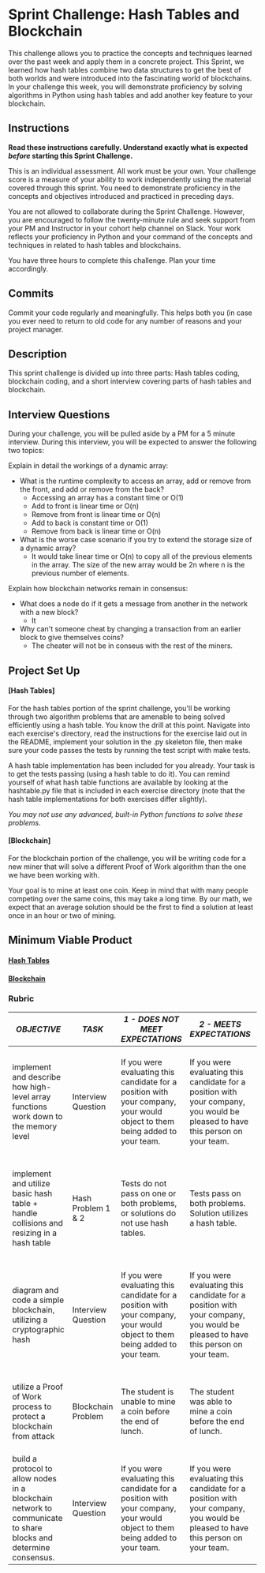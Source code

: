 # Sprint Challenge: Hash Tables and Blockchain

This challenge allows you to practice the concepts and techniques learned over the past week and apply them in a concrete project. This Sprint, we learned how hash tables combine two data structures to get the best of both worlds and were introduced into the fascinating world of blockchains. In your challenge this week, you will demonstrate proficiency by solving algorithms in Python using hash tables and add another key feature to your blockchain.

## Instructions

**Read these instructions carefully. Understand exactly what is expected _before_ starting this Sprint Challenge.**

This is an individual assessment. All work must be your own. Your challenge score is a measure of your ability to work independently using the material covered through this sprint. You need to demonstrate proficiency in the concepts and objectives introduced and practiced in preceding days.

You are not allowed to collaborate during the Sprint Challenge. However, you are encouraged to follow the twenty-minute rule and seek support from your PM and Instructor in your cohort help channel on Slack. Your work reflects your proficiency in Python and your command of the concepts and techniques in related to hash tables and blockchains.

You have three hours to complete this challenge. Plan your time accordingly.

## Commits

Commit your code regularly and meaningfully. This helps both you (in case you ever need to return to old code for any number of reasons and your project manager.

## Description

This sprint challenge is divided up into three parts:  Hash tables coding, blockchain coding, and a short interview covering parts of hash tables and blockchain.

## Interview Questions

During your challenge, you will be pulled aside by a PM for a 5 minute interview. During this interview, you will be expected to answer the following two topics:

Explain in detail the workings of a dynamic array:
* What is the runtime complexity to access an array, add or remove from the front, and add or remove from the back?
  - Accessing an array has a constant time or O(1)
  - Add to front is linear time or O(n)
  - Remove from front is linear time or O(n)
  - Add to back is constant time or O(1)
  - Remove from back is linear time or O(n)
* What is the worse case scenario if you try to extend the storage size of a dynamic array?
  - It would take linear time or O(n) to copy all of the previous elements in the array. The size of the new array would be 2n where n is the previous number of elements.

Explain how blockchain networks remain in consensus:
* What does a node do if it gets a message from another in the network with a new block?
    - It 
* Why can't someone cheat by changing a transaction from an earlier block to give themselves coins?
  - The cheater will not be in conseus with the rest of the miners. 

## Project Set Up

#### [Hash Tables]

For the hash tables portion of the sprint challenge, you'll be working through two algorithm problems that are amenable to being solved efficiently using a hash table. You know the drill at this point. Navigate into each exercise's directory, read the instructions for the exercise laid out in the README, implement your solution in the .py skeleton file, then make sure your code passes the tests by running the test script with make tests.

A hash table implementation has been included for you already. Your task is to get the tests passing (using a hash table to do it). You can remind yourself of what hash table functions are available by looking at the hashtable.py file that is included in each exercise directory (note that the hash table implementations for both exercises differ slightly).

*You may not use any advanced, built-in Python functions to solve these problems.*

#### [Blockchain]

For the blockchain portion of the challenge, you will be writing code for a new miner that will solve a different Proof of Work algorithm than the one we have been working with.

Your goal is to mine at least one coin.  Keep in mind that with many people competing over the same coins, this may take a long time.  By our math, we expect that an average solution should be the first to find a solution at least once in an hour or two of mining.  

## Minimum Viable Product

#### [Hash Tables](https://github.com/LambdaSchool/Sprint-Challenge--Hash-BC/tree/master/hashtables)

#### [Blockchain](https://github.com/LambdaSchool/Sprint-Challenge--Hash-BC/tree/master/blockchain)


### Rubric

| *OBJECTIVE*                                                                                                     | *TASK*             | *1 - DOES NOT MEET EXPECTATIONS*                                                                                            | *2 - MEETS EXPECTATIONS*                                                                                                       | *3 - EXCEEDS EXPECTATIONS                                                                                                                             |
| --------------------------------------------------------------------------------------------------------------- | ------------------ | --------------------------------------------------------------------------------------------------------------------------- | ------------------------------------------------------------------------------------------------------------------------------ | ----------------------------------------------------------------------------------------------------------------------------------------------------- |
| implement and describe how high-level array functions work down to the memory level                             | Interview Question | If you were evaluating this candidate for a position with your company, your would object to them being added to your team. | If you were evaluating this candidate for a position with your company, you would be pleased to have this person on your team. | If you were evaluating this candidate for a position with your company, you would go out of your way to make sure this person is hired for your team. |
| implement and utilize basic hash table + handle collisions and resizing in a hash table                         | Hash Problem 1 & 2 | Tests do not pass on one or both problems, or solutions do not use hash tables.                                             | Tests pass on both problems.  Solution utilizes a hash table.                                                                  | Tests pass on on both problems with solutions utilizing hash tables, linear runtime complexity, no flake8 complaints.                                 |
| diagram and code a simple blockchain, utilizing a cryptographic hash                                            | Interview Question | If you were evaluating this candidate for a position with your company, your would object to them being added to your team. | If you were evaluating this candidate for a position with your company, you would be pleased to have this person on your team. | If you were evaluating this candidate for a position with your company, you would go out of your way to make sure this person is hired for your team. |
| utilize a Proof of Work process to protect a blockchain from attack                                             | Blockchain Problem | The student is unable to mine a coin before the end of lunch.                                                               | The student was able to mine a coin before the end of lunch.                                                                   | The student presented a unique solution that was able to mine more than 100 coins before the end of lunch.                                            |
| build a protocol to allow nodes in a blockchain network to communicate to share blocks and determine consensus. | Interview Question | If you were evaluating this candidate for a position with your company, your would object to them being added to your team. | If you were evaluating this candidate for a position with your company, you would be pleased to have this person on your team. | If you were evaluating this candidate for a position with your company, you would go out of your way to make sure this person is hired for your team. |

